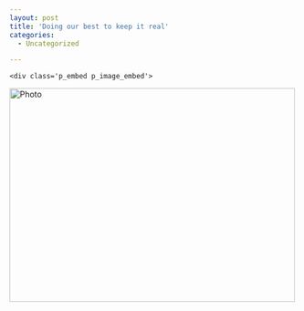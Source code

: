 ```yaml
---
layout: post
title: 'Doing our best to keep it real'
categories:
  - Uncategorized

---
```



    <div class='p_embed p_image_embed'>
<a href="http://levjoydotcom3.files.wordpress.com/2010/04/photo.jpg"><img alt="Photo" height="375" src="http://levjoydotcom3.files.wordpress.com/2010/04/photo.jpg?w=300" width="500" /></a>
</div>

  
